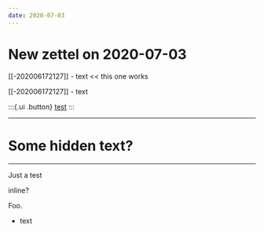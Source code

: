 ```yaml
---
date: 2020-07-03
---
```


# New zettel on 2020-07-03

[[-202006172127]] [](test-test) - text << this one works

[[-202006172127]]  - text
[^hi]: something

:::{.ui .button}
[test](https://www.google.com)
:::


---
# Some hidden text?
---

Just a test

inline? <!-- this is a comment -->

Foo.


- text

<script 
    src="https://utteranc.es/client.js"
    repo="EyebrowHairs/garden"
    issue-term="title"
    label="comment"
    theme="github-light"
    crossorigin="anonymous"
    async>
</script>

